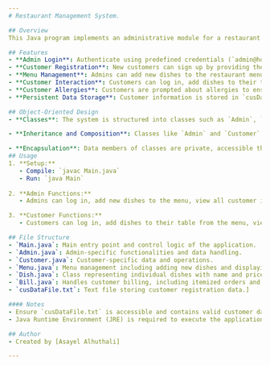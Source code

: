 ```yaml
---
# Restaurant Management System.

## Overview
This Java program implements an administrative module for a restaurant management system using Object-Oriented Programming (OOP) principles. It facilitates menu management, customer interaction, and ensures secure access and data handling.

## Features
- **Admin Login**: Authenticate using predefined credentials (`admin@hotmail.com`, `2023`), with additional key password verification.
- **Customer Registration**: New customers can sign up by providing their details.
- **Menu Management**: Admins can add new dishes to the restaurant menu dynamically.
- **Customer Interaction**: Customers can log in, add dishes to their table, view their bill, and choose a payment method.
- **Customer Allergies**: Customers are prompted about allergies to ensure safe food selection.
- **Persistent Data Storage**: Customer information is stored in `cusDataFile.txt` for login and registration purposes.

## Object-Oriented Design
- **Classes**: The system is structured into classes such as `Admin`, `Customer`, `Menu`, `Dish`, and `Bill`, each encapsulating specific functionalities and data related to its role.

- **Inheritance and Composition**: Classes like `Admin` and `Customer` inherit from a base `User` class, promoting code reuse and maintaining a consistent user interface.

- **Encapsulation**: Data members of classes are private, accessible through public methods, ensuring data integrity and modularity.
## Usage
1. **Setup:**
   - Compile: `javac Main.java`
   - Run: `java Main`
   
2. **Admin Functions:**
   - Admins can log in, add new dishes to the menu, view all customer information, and exit the system.

3. **Customer Functions:**
   - Customers can log in, add dishes to their table from the menu, view and pay their bill, and exit.

## File Structure
- `Main.java`: Main entry point and control logic of the application.
- `Admin.java`: Admin-specific functionalities and data handling.
- `Customer.java`: Customer-specific data and operations.
- `Menu.java`: Menu management including adding new dishes and displaying the menu.
- `Dish.java`: Class representing individual dishes with name and price.
- `Bill.java`: Handles customer billing, including itemized orders and total price.
- `cusDataFile.txt`: Text file storing customer registration data.]

#### Notes
- Ensure `cusDataFile.txt` is accessible and contains valid customer data.
- Java Runtime Environment (JRE) is required to execute the application.

## Author
- Created by [Asayel Alhuthali]

---
```

